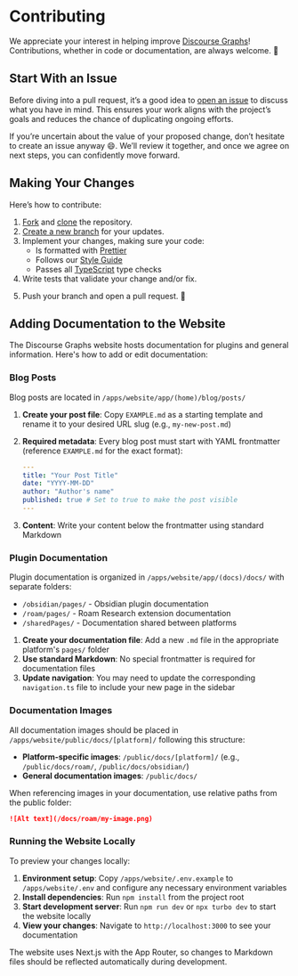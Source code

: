 # Contributing

We appreciate your interest in helping improve [Discourse Graphs](https://github.com/DiscourseGraphs/discourse-graph)! Contributions, whether in code or documentation, are always welcome. 🙌

## Start With an Issue

Before diving into a pull request, it’s a good idea to [open an issue](https://github.com/DiscourseGraphs/discourse-graph/issues/new/) to discuss what you have in mind. This ensures your work aligns with the project’s goals and reduces the chance of duplicating ongoing efforts.

If you’re uncertain about the value of your proposed change, don’t hesitate to create an issue anyway 😄. We’ll review it together, and once we agree on next steps, you can confidently move forward.

## Making Your Changes

Here’s how to contribute:

1. [Fork](https://docs.github.com/en/github/getting-started-with-github/fork-a-repo) and [clone](https://docs.github.com/en/github/creating-cloning-and-archiving-repositories/cloning-a-repository) the repository.
2. [Create a new branch](https://docs.github.com/en/desktop/contributing-and-collaborating-using-github-desktop/managing-branches) for your updates.
3. Implement your changes, making sure your code:
   - Is formatted with [Prettier](https://prettier.io)
   - Follows our [Style Guide](./STYLE_GUIDE.md)
   - Passes all [TypeScript](https://www.typescriptlang.org/) type checks
4. Write tests that validate your change and/or fix.
<!-- 5. Run `turbo build` followed by `turbo test` to confirm everything works. -->
5. Push your branch and open a pull request. 🚀

## Adding Documentation to the Website

The Discourse Graphs website hosts documentation for plugins and general information. Here's how to add or edit documentation:

### Blog Posts

Blog posts are located in `/apps/website/app/(home)/blog/posts/`

1. **Create your post file**: Copy `EXAMPLE.md` as a starting template and rename it to your desired URL slug (e.g., `my-new-post.md`)

2. **Required metadata**: Every blog post must start with YAML frontmatter (reference `EXAMPLE.md` for the exact format):

   ```yaml
   ---
   title: "Your Post Title"
   date: "YYYY-MM-DD"
   author: "Author's name"
   published: true # Set to true to make the post visible
   ---
   ```

3. **Content**: Write your content below the frontmatter using standard Markdown

### Plugin Documentation

Plugin documentation is organized in `/apps/website/app/(docs)/docs/` with separate folders:

- `/obsidian/pages/` - Obsidian plugin documentation
- `/roam/pages/` - Roam Research extension documentation
- `/sharedPages/` - Documentation shared between platforms

1. **Create your documentation file**: Add a new `.md` file in the appropriate platform's `pages/` folder
2. **Use standard Markdown**: No special frontmatter is required for documentation files
3. **Update navigation**: You may need to update the corresponding `navigation.ts` file to include your new page in the sidebar

### Documentation Images

All documentation images should be placed in `/apps/website/public/docs/[platform]/` following this structure:

- **Platform-specific images**: `/public/docs/[platform]/` (e.g., `/public/docs/roam/`, `/public/docs/obsidian/`)
- **General documentation images**: `/public/docs/`

When referencing images in your documentation, use relative paths from the public folder:

```markdown
![Alt text](/docs/roam/my-image.png)
```

### Running the Website Locally

To preview your changes locally:

1. **Environment setup**: Copy `/apps/website/.env.example` to `/apps/website/.env` and configure any necessary environment variables
2. **Install dependencies**: Run `npm install` from the project root
3. **Start development server**: Run `npm run dev` or `npx turbo dev` to start the website locally
4. **View your changes**: Navigate to `http://localhost:3000` to see your documentation

The website uses Next.js with the App Router, so changes to Markdown files should be reflected automatically during development.
